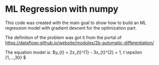 # ML Regression with numpy

This code was created with the main goal to show how to build an ML regression model with gradient descent for the optimization part.

The definition of the problem was got it from the portal of https://dataflowr.github.io/website/modules/2b-automatic-differentiation/

The equation model is: $y_{t} = 2x_{t}^{1} - 3x_{t}^{2} + 1, t \epsilon \{1,...,30\} $
